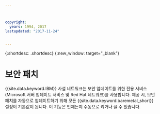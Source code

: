 ```yaml
---



copyright:
  years: 1994, 2017
lastupdated: "2017-11-24"


---
```


{:shortdesc: .shortdesc}
{:new_window: target="_blank"}


# 보안 패치

{{site.data.keyword.IBM}} 사설 네트워크는 보안 업데이트를 위한 전용 서비스(Microsoft 서버 업데이트 서비스 및 Red Hat 네트워크)를 사용합니다. 제공 시, 보안 패치를 자동으로 업데이트하기 위해 모든 {{site.data.keyword.baremetal_short}} 설정이 기본값이 됩니다. 이 기능은 언제든지 수동으로 켜거나 끌 수 있습니다.
